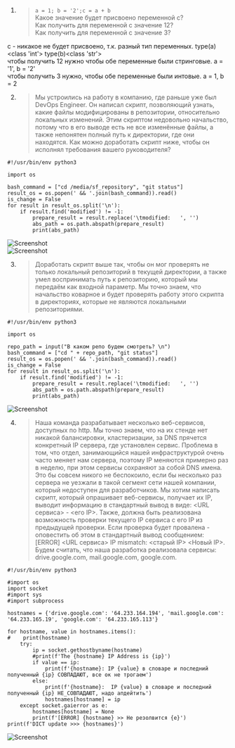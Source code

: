 1. > `a = 1; b = '2';c = a + b`  
   Какое значение будет присвоено переменной c?  
   Как получить для переменной c значение 12?   
   Как получить для переменной c значение 3?

c - никакое не будет присвоено, т.к. разный тип переменных. type(a)<class 'int'>   type(b)<class 'str'>  
чтобы получить 12 нужно чтобы обе переменные были стринговые. a = '1', b = '2'  
чтобы получить 3 нужно, чтобы обе переменные были интовые. a = 1, b = 2  

2. >Мы устроились на работу в компанию, где раньше уже был DevOps Engineer. Он написал скрипт, позволяющий узнать, какие файлы модифицированы в репозитории, относительно локальных изменений. Этим скриптом недовольно начальство, потому что в его выводе есть не все изменённые файлы, а также непонятен полный путь к директории, где они находятся. Как можно доработать скрипт ниже, чтобы он исполнял требования вашего руководителя?
  
```
#!/usr/bin/env python3

import os

bash_command = ["cd /media/sf_repository", "git status"]
result_os = os.popen(' && '.join(bash_command)).read()
is_change = False
for result in result_os.split('\n'):
    if result.find('modified') != -1:
        prepare_result = result.replace('\tmodified:   ', '')
        abs_path = os.path.abspath(prepare_result)
        print(abs_path)
```

![Screenshot](https://gitlab.com/SobolevES/devops-netology/-/raw/main/pics/2.1_python.JPG)  
![Screenshot](https://gitlab.com/SobolevES/devops-netology/-/raw/main/pics/2_python.JPG)

3. >Доработать скрипт выше так, чтобы он мог проверять не только локальный репозиторий в текущей директории, а также умел воспринимать путь к репозиторию, который мы передаём как входной параметр. Мы точно знаем, что начальство коварное и будет проверять работу этого скрипта в директориях, которые не являются локальными репозиториями.

```
#!/usr/bin/env python3

import os

repo_path = input("В каком репо будем смотреть? \n")
bash_command = ["cd " + repo_path, "git status"]
result_os = os.popen(' && '.join(bash_command)).read()
is_change = False
for result in result_os.split('\n'):
    if result.find('modified') != -1:
        prepare_result = result.replace('\tmodified:   ', '')
        abs_path = os.path.abspath(prepare_result)
        print(abs_path)
```

![Screenshot](https://gitlab.com/SobolevES/devops-netology/-/raw/main/pics/3_python.JPG)

4. >Наша команда разрабатывает несколько веб-сервисов, доступных по http. Мы точно знаем, что на их стенде нет никакой балансировки, кластеризации, за DNS прячется конкретный IP сервера, где установлен сервис. Проблема в том, что отдел, занимающийся нашей инфраструктурой очень часто меняет нам сервера, поэтому IP меняются примерно раз в неделю, при этом сервисы сохраняют за собой DNS имена. Это бы совсем никого не беспокоило, если бы несколько раз сервера не уезжали в такой сегмент сети нашей компании, который недоступен для разработчиков. Мы хотим написать скрипт, который опрашивает веб-сервисы, получает их IP, выводит информацию в стандартный вывод в виде: <URL сервиса> - <его IP>. Также, должна быть реализована возможность проверки текущего IP сервиса c его IP из предыдущей проверки. Если проверка будет провалена - оповестить об этом в стандартный вывод сообщением: [ERROR] <URL сервиса> IP mismatch: <старый IP> <Новый IP>. Будем считать, что наша разработка реализовала сервисы: drive.google.com, mail.google.com, google.com.

```
#!/usr/bin/env python3

#import os
import socket
#import sys
#import subprocess

hostnames = {'drive.google.com': '64.233.164.194', 'mail.google.com': '64.233.165.19', 'google.com': '64.233.165.113'}

for hostname, value in hostnames.items():
#    print(hostname)
    try:
        ip = socket.gethostbyname(hostname)
        #print(f'The {hostname} IP Address is {ip}')
        if value == ip:
            print(f'{hostname}: IP {value} в словаре и последний полученный {ip} СОВПАДАЮТ, все ок не трогаем')
        else:
            print(f'{hostname}:  IP {value} в словаре и последний полученный {ip} НЕ_СОВПАДАЮТ, надо апдейтить')
            hostnames[hostname] = ip
    except socket.gaierror as e:
        hostnames[hostname] = None
        print(f'[ERROR] {hostname} >> Не резолвится {e}')
print(f'DICT update >>> {hostnames}')
```

![Screenshot](https://gitlab.com/SobolevES/devops-netology/-/raw/main/pics/4_python.JPG)  